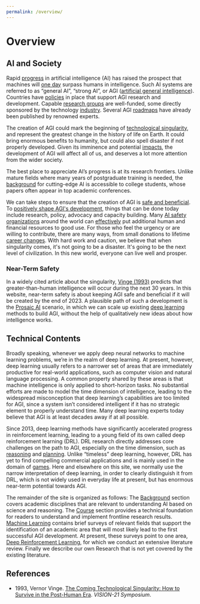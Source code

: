 ```yaml
---
permalink: /overview/
---
```

# Overview

## AI and Society

Rapid [progress](http://realai.org/progress/) in artificial intelligence (AI) has raised the prospect that machines will [one day](http://realai.org/timing/) surpass humans in intelligence. Such AI systems are referred to as “general AI”, “strong AI”, or AGI ([artificial general intelligence](https://en.wikipedia.org/wiki/Artificial_general_intelligence)). Countries have [policies](http://realai.org/policies/) in place that support AGI research and development. Capable [research groups](http://realai.org/labs/) are well-funded, some directly sponsored by the technology [industry](http://realai.org/industry/). Several AGI [roadmaps](http://realai.org/roadmaps/) have already been published by renowned experts.

The creation of AGI could mark the beginning of [technological singularity](https://en.wikipedia.org/wiki/Technological_singularity), and represent the greatest change in the history of life on Earth. It could bring enormous benefits to humanity, but could also spell disaster if not properly developed. Given its imminence and potential [impacts](http://realai.org/impacts/), the development of AGI will affect all of us, and deserves a lot more attention from the wider society.

The best place to appreciate AI’s progress is at its research frontiers. Unlike mature fields where many years of postgraduate training is needed, the [background](http://realai.org/resources/curriculum/) for cutting-edge AI is accessible to college students, whose papers often appear in top academic conferences.

We can take steps to ensure that the creation of AGI is [safe and beneficial](http://realai.org/safety/). To [positively shape AGI's development](https://80000hours.org/problem-profiles/positively-shaping-artificial-intelligence/), things that can be done today include research, policy, advocacy and capacity building. Many [AI safety organizations](http://realai.org/safety/organizations/) around the world can [effectively](http://realai.org/safety/effective-altruism/) put additional human and financial resources to good use. For those who feel the urgency or are willing to contribute, there are many ways, from small donations to lifetime [career changes](https://80000hours.org/). With hard work and caution, we believe that when singularity comes, it's not going to be a disaster. It's going to be the next level of civilization. In this new world, everyone can live well and prosper.

### Near-Term Safety

In a widely cited article about the singularity, [Vinge (1993)](http://edoras.sdsu.edu/~vinge/misc/singularity.html) predicts that greater-than-human intelligence will occur during the next 30 years. In this website, near-term safety is about keeping AGI safe and beneficial if it will be created by the end of 2023. A plausible path of such a development is the [Prosaic AI](http://realai.org/prosaic/) scenario, in which we can scale up existing [deep learning](https://en.wikipedia.org/wiki/Deep_learning) methods to build AGI, without the help of qualitatively new ideas about how intelligence works.

## Technical Contents

Broadly speaking, whenever we apply deep neural networks to machine learning problems, we’re in the realm of deep learning. At present, however, deep learning usually refers to a narrower set of areas that are immediately productive for real-world applications, such as computer vision and natural language processing. A common property shared by these areas is that machine intelligence is only applied to short-horizon tasks. No substantial efforts are made to model the time dimension of intelligence, leading to the widespread misconception that deep learning’s capabilities are too limited for AGI, since a system isn’t considered intelligent if it has no strategic element to properly understand time. Many deep learning experts today believe that AGI is at least decades away if at all possible.

Since 2013, deep learning methods have significantly accelerated progress in reinforcement learning, leading to a young field of its own called deep reinforcement learning (DRL). DRL research directly addresses core challenges on the path to AGI, especially on the time dimension, such as [reasoning](http://realai.org/reasoning/) and [planning](http://realai.org/planning/). Unlike “timeless” deep learning, however, DRL has yet to find compelling commercial applications and is mainly used in the domain of [games](http://realai.org/environments/#games). Here and elsewhere on this site, we normally use the narrow interpretation of deep learning, in order to clearly distinguish it from DRL, which is not widely used in everyday life at present, but has enormous near-term potential towards AGI.

The remainder of the site is organized as follows: The [Background](http://realai.org/background/) section covers academic disciplines that are relevant to understanding AI based on science and reasoning. The [Course](http://realai.org/course/) section provides a technical foundation for readers to understand and implement frontline research results. [Machine Learning](http://realai.org/machine-learning/) contains brief surveys of relevant fields that support the identification of an academic area that will most likely lead to the first successful AGI development. At present, these surveys point to one area, [Deep Reinforcement Learning](http://realai.org/deep-reinforcement-learning/), for which we conduct an extensive literature review. Finally we describe our own Research that is not yet covered by the existing literature.

## References

* 1993, Vernor Vinge. [The Coming Technological Singularity: How to Survive in the Post-Human Era](http://edoras.sdsu.edu/~vinge/misc/singularity.html). *VISION-21 Symposium*.

